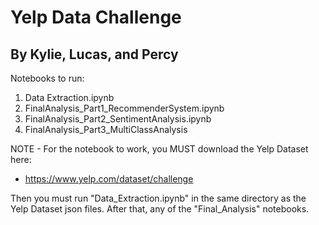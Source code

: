 # Yelp Data Challenge
## By Kylie, Lucas, and Percy

Notebooks to run:
1. Data Extraction.ipynb
2. FinalAnalysis_Part1_RecommenderSystem.ipynb
3. FinalAnalysis_Part2_SentimentAnalysis.ipynb
4. FinalAnalysis_Part3_MultiClassAnalysis

NOTE - For the notebook to work, you MUST download the Yelp Dataset here: 
* https://www.yelp.com/dataset/challenge

Then you must run "Data_Extraction.ipynb" in the same directory as the Yelp Dataset json files. After that, any of the "Final_Analysis" notebooks.

